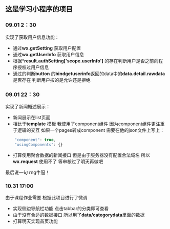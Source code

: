 ## 这是学习小程序的项目

### 09.01 2：30

实现了获取用户信息功能：
+ 通过**wx.getSetting** 获取用户配置
+ 通过**wx.getUserInfo** 获取用户信息
+ 根据***result.authSetting['scope.userInfo']** 的存在判断用户是否之前向程序授权过用户信息
+ 通过的判断**button** 的**bindgetuserinfo**返回的data中的**data.detail.rawdata**是否存在 判断用户按的是允许还是拒绝

### 09.01 22：30
实现了新闻概述展示：
+ 新闻展示在list页面
+ 相比于**template** 模板 我使用了component组件 因为component组件更注重于逻辑的交互 如果一个pages转成component 需要在他的json文件上写上：
```JavaScript
    "component": true,
    "usingComponents": {}
```
+ 打算使用聚合数据的新闻接口 但是由于服务器没有配置合法域名 所以**wx.request** 使用不了 等审核过了明天再做吧

最后说一句 rng牛逼！

### 10.31 17:00
由于课程作业需要 根据此项目进行了微调
+ 实现侧边导航栏功能 点击tabbar的分类即可查看
+ 由于没有合适的数据接口 所以用了**data/categorydata**里面的数据
+ 打算明天实现首页功能